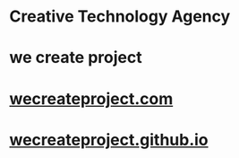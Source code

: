 # Creative Technology Agency


# we create project

# [wecreateproject.com](https://wecreateproject.com/)

# [wecreateproject.github.io](https://wecreateproject.github.io/)
